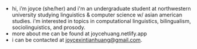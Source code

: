 - hi, i’m joyce (she/her) and i'm an undergraduate student at northwestern university studying linguistics & computer science w/ asian american studies. i'm interested in topics in computational linguistics, bilingualism, sociolinguistics, and prosody.
- more about me can be found at joycehuang.netlify.app
- i can be contacted at joycexintianhuang@gmail.com.
